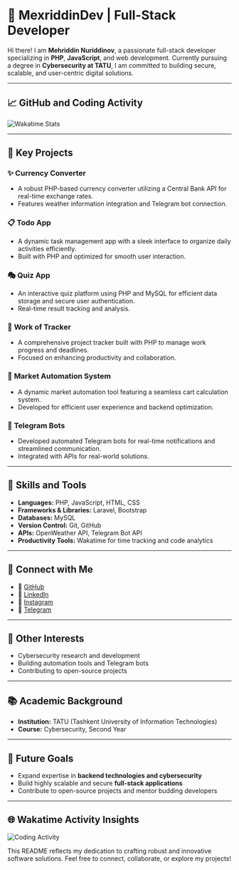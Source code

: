 # 🔧 **MexriddinDev | Full-Stack Developer**

Hi there! I am **Mehriddin Nuriddinov**, a passionate full-stack developer specializing in **PHP**, **JavaScript**, and web development. Currently pursuing a degree in **Cybersecurity at TATU**, I am committed to building secure, scalable, and user-centric digital solutions.

---

## 📈 **GitHub and Coding Activity**

![Wakatime Stats](https://wakatime.com/badge/user/your-wakatime-id.svg)

---

## 🔮 **Key Projects**

### ✨ **Currency Converter**

- A robust PHP-based currency converter utilizing a Central Bank API for real-time exchange rates.
- Features weather information integration and Telegram bot connection.

### 📋 **Todo App**

- A dynamic task management app with a sleek interface to organize daily activities efficiently.
- Built with PHP and optimized for smooth user interaction.

### 🎭 **Quiz App**

- An interactive quiz platform using PHP and MySQL for efficient data storage and secure user authentication.
- Real-time result tracking and analysis.

### 💼 **Work of Tracker**

- A comprehensive project tracker built with PHP to manage work progress and deadlines.
- Focused on enhancing productivity and collaboration.

### 🛒 **Market Automation System**

- A dynamic market automation tool featuring a seamless cart calculation system.
- Developed for efficient user experience and backend optimization.

### 🔧 **Telegram Bots**

- Developed automated Telegram bots for real-time notifications and streamlined communication.
- Integrated with APIs for real-world solutions.

---

## 🔧 **Skills and Tools**

- **Languages:** PHP, JavaScript, HTML, CSS
- **Frameworks & Libraries:** Laravel, Bootstrap
- **Databases:** MySQL
- **Version Control:** Git, GitHub
- **APIs:** OpenWeather API, Telegram Bot API
- **Productivity Tools:** Wakatime for time tracking and code analytics

---

## 🔗 **Connect with Me**

- 🔖 [GitHub](https://github.com/MexriddinDev)
- 👤 [LinkedIn](https://linkedin.com/in/your-profile)
- 🔹 [Instagram](https://instagram.com/your-profile)
- 💌 [Telegram](https://t.me/your-profile)

---

## 🌟 **Other Interests**

- Cybersecurity research and development
- Building automation tools and Telegram bots
- Contributing to open-source projects

---

## 📚 **Academic Background**

- **Institution:** TATU (Tashkent University of Information Technologies)
- **Course:** Cybersecurity, Second Year

---

## 📅 **Future Goals**

- Expand expertise in **backend technologies and cybersecurity**
- Build highly scalable and secure **full-stack applications**
- Contribute to open-source projects and mentor budding developers

---

## 🌐 **Wakatime Activity Insights**

![Coding Activity](https://wakatime.com/share/your-activity-graph.svg)

This README reflects my dedication to crafting robust and innovative software solutions. Feel free to connect, collaborate, or explore my projects!

